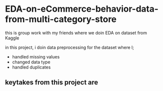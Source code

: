 # EDA-on-eCommerce-behavior-data-from-multi-category-store

this is group work with my friends where we doin EDA on dataset from Kaggle

in this project, i doin data preprocessing for the dataset where I;
- handled missing values
- changed data type 
- handled duplicates

keytakes from this project are
- 
